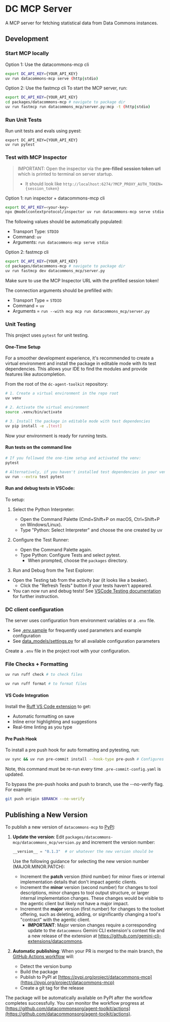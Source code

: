 # DC MCP Server

A MCP server for fetching statistical data from Data Commons instances.

## Development


### Start MCP locally

Option 1: Use the datacommons-mcp cli
```bash
export DC_API_KEY={YOUR_API_KEY}
uv run datacommons-mcp serve (http|stdio)
```

Option 2: Use the fastmcp cli
To start the MCP server, run:
```bash
export DC_API_KEY={YOUR_API_KEY}
cd packages/datacommons-mcp # navigate to package dir
uv run fastmcp run datacommons_mcp/server.py:mcp -t (http|stdio)
```

### Run Unit Tests

Run unit tests and evals using pyest:

```
export DC_API_KEY={YOUR_API_KEY}
uv run pytest
```

### Test with MCP Inspector

> IMPORTANT: Open the inspector via the **pre-filled session token url** which is printed to terminal on server startup.
> * It should look like `http://localhost:6274/?MCP_PROXY_AUTH_TOKEN={session_token}`

Option 1: run inspector + datacommons-mcp cli
```bash
export DC_API_KEY=<your-key> 
npx @modelcontextprotocol/inspector uv run datacommons-mcp serve stdio
```

The following values should be automatically populated:

- Transport Type: `STDIO`
- Command: `uv`
- Arguments: `run datacommons-mcp serve stdio`


Option 2: fastmcp cli
```bash
export DC_API_KEY={YOUR_API_KEY}
cd packages/datacommons-mcp # navigate to package dir
uv run fastmcp dev datacommons_mcp/server.py
```

Make sure to use the MCP Inspector URL with the prefilled session token!

The connection arguments should be prefilled with:
* Transport Type = `STDIO`
* Command = `uv`
* Arguments = `run --with mcp mcp run datacommons_mcp/server.py`

### Unit Testing

This project uses `pytest` for unit testing.

#### One-Time Setup

For a smoother development experience, it's recommended to create a virtual environment and install the package in editable mode with its test dependencies. This allows your IDE to find the modules and provide features like autocompletion.

From the root of the `dc-agent-toolkit` repository:

```bash
# 1. Create a virtual environment in the repo root
uv venv

# 2. Activate the virtual environment
source .venv/bin/activate

# 3. Install the package in editable mode with test dependencies
uv pip install -e .[test]
```

Now your environment is ready for running tests.

#### Run tests on the command line

```bash
# If you followed the one-time setup and activated the venv:
pytest

# Alternatively, if you haven't installed test dependencies in your venv:
uv run --extra test pytest
```

#### Run and debug tests in VSCode:

To setup:
1. Select the Python Interpreter:
   * Open the Command Palette (Cmd+Shift+P on macOS, Ctrl+Shift+P on Windows/Linux).
   * Type "Python: Select Interpreter" and choose the one created by uv

1. Configure the Test Runner:
   * Open the Command Palette again.
   * Type Python: Configure Tests and select pytest.
      * When prompted, choose the `packages` directory.

1.  Run and Debug from the Test Explorer:
   * Open the Testing tab from the activity bar (it looks like a beaker).
      * Click the "Refresh Tests" button if your tests haven't appeared.
   * You can now run and debug tests! See [VSCode Testing documentation](https://code.visualstudio.com/docs/debugtest/testing#_run-and-debug-tests) for further instruction.


### DC client configuration

The server uses configuration from environment variables or a `.env` file. 

- See [.env.sample](../.env.sample) for frequently used parameters and example configuration
- See [data_models/settings.py](../datacommons_mcp/data_models/settings.py) for all available configuration parameters

Create a `.env` file in the project root with your configuration.

### File Checks + Formatting
```bash
uv run ruff check # to check files

uv run ruff format # to format files
```

#### VS Code Integration
Install the [Ruff VS Code extension](https://marketplace.visualstudio.com/items?itemName=charliermarsh.ruff) to get:
- Automatic formatting on save
- Inline error highlighting and suggestions
- Real-time linting as you type


#### Pre Push Hook
To install a pre push hook for auto formatting and pytesting, run:
```bash
uv sync && uv run pre-commit install --hook-type pre-push # Configures pre-commit hooks for formatting repo prior to push
```
Note, this command must be re-run every time `.pre-commit-config.yaml` is updated.

To bypass the pre-push hooks and push to branch, use the --no-verify flag. For example:
```bash
git push origin $BRANCH --no-verify
```


## Publishing a New Version

To publish a new version of `datacommons-mcp` to [PyPI](https://pypi.org/project/datacommons-mcp):

1. **Update the version**: Edit `packages/datacommons-mcp/datacommons_mcp/version.py` and increment the version number:
   ```python
   __version__ = "0.1.3"  # or whatever the new version should be
   ```
   Use the following guidance for selecting the new version number (MAJOR.MINOR.PATCH):
    *   Increment the **patch** version (third number) for minor fixes or internal implementation details that don't impact agentic clients.
    *   Increment the **minor** version (second number) for changes to tool descriptions, minor changes to tool output structure, or larger internal implementation changes. These changes would be visible to the agentic client but likely not have a major impact.
    *   Increment the **major** version (first number) for changes to the toolset offering, such as deleting, adding, or significantly changing a tool's "contract" with the agentic client.
           * **IMPORTANT**: Major version changes require a corresponding update to the `datacommons` Gemini CLI extension's context file and a new release of the extension at https://github.com/gemini-cli-extensions/datacommons.


2. **Automatic publishing**: When your PR is merged to the main branch, the [GitHub Actions workflow](.github/workflows/build-and-publish-datacommons-mcp.yaml) will:
   - Detect the version bump
   - Build the package
   - Publish to PyPI at [https://pypi.org/project/datacommons-mcp](https://pypi.org/project/datacommons-mcp)
   - Create a git tag for the release

The package will be automatically available on PyPI after the workflow completes successfully. You can monitor the workflow progress at [https://github.com/datacommonsorg/agent-toolkit/actions](https://github.com/datacommonsorg/agent-toolkit/actions).

